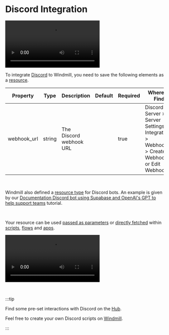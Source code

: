 # Discord Integration

<video
    className="border-2 rounded-xl object-cover w-full h-full dark:border-gray-800"
    autoPlay
    loop
    controls
    id="main-video"
    src="/videos/adding_discord_resource.mp4"
/>
<br/>

To integrate [Discord](https://discord.com/) to Windmill, you need to save the following elements as a [resource](../core_concepts/3_resources_and_types/index.mdx).

| Property    | Type   | Description             | Default | Required | Where to Find                                                                               |
| ----------- | ------ | ----------------------- | ------- | -------- | ------------------------------------------------------------------------------------------- |
| webhook_url | string | The Discord webhook URL |         | true     | Discord Server > Server Settings > Integrations > Webhooks > Create Webhook or Edit Webhook |

<br/>

Windmill also defined a [resource type](https://hub.windmill.dev/resource_types/104/discord_bot_configuration) for Discord bots. An example is given by our [Documentation Discord bot using Supabase and OpenAI's GPT to help support teams](/blog/knowledge-base-discord-bot) tutorial.


<br/>

Your resource can be used [passed as parameters](../core_concepts/3_resources_and_types/index.mdx#passing-resources-as-parameters-to-scripts-preferred) or [directly fetched](../core_concepts/3_resources_and_types/index.mdx#fetching-them-from-within-a-script-by-using-the-wmill-client-in-the-respective-language) within [scripts](../script_editor/index.mdx), [flows](../flows/1_flow_editor.mdx) and [apps](../apps/0_app_editor/index.mdx).

<video
	className="border-2 rounded-xl object-cover w-full h-full dark:border-gray-800"
	controls
	src="/videos/add_resources_variables.mp4"
/>

<br/>

:::tip

Find some pre-set interactions with Discord on the [Hub](https://hub.windmill.dev/integrations/discord).

Feel free to create your own Discord scripts on [Windmill](../getting_started/00_how_to_use_windmill/index.mdx).

:::
